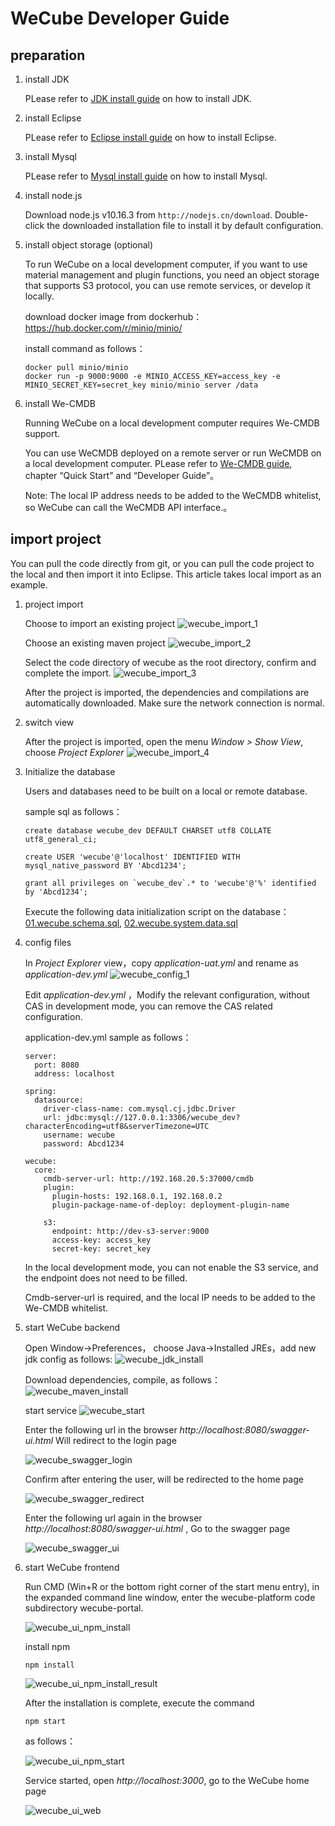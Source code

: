# WeCube Developer Guide

## preparation
1. install JDK
	
	PLease refer to [JDK install guide](https://github.com/WeBankPartners/we-cmdb/blob/master/cmdb-wiki/docs/developer/jdk_install_guide.md) on how to install JDK.

2. install Eclipse
	
	PLease refer to [Eclipse install guide](https://github.com/WeBankPartners/we-cmdb/blob/master/cmdb-wiki/docs/developer/eclipse_install_guide.md) on how to install Eclipse.

3. install Mysql
	
	PLease refer to [Mysql install guide](https://github.com/WeBankPartners/we-cmdb/blob/master/cmdb-wiki/docs/developer/mysql_install_guide.md) on how to install Mysql.

4. install node.js
	
	Download node.js v10.16.3 from `http://nodejs.cn/download`. Double-click the downloaded installation file to install it by default configuration.

5. install object storage (optional)
	
	To run WeCube on a local development computer, if you want to use material management and plugin functions, you need an object storage that supports S3 protocol, you can use remote services, or develop it locally.
	
	download docker image from dockerhub：https://hub.docker.com/r/minio/minio/
	
	install command as follows：
	
	```
	docker pull minio/minio
	docker run -p 9000:9000 -e MINIO_ACCESS_KEY=access_key -e MINIO_SECRET_KEY=secret_key minio/minio server /data
	```
	
6. install We-CMDB
	
	Running WeCube on a local development computer requires We-CMDB support.
	
	You can use WeCMDB deployed on a remote server or run WeCMDB on a local development computer. PLease refer to [We-CMDB guide](https://github.com/WeBankPartners/we-cmdb/blob/master/README.md), chapter “Quick Start” and “Developer Guide”。
	
	Note: The local IP address needs to be added to the WeCMDB whitelist, so WeCube can call the WeCMDB API interface.。


## import project
   You can pull the code directly from git, or you can pull the code project to the local and then import it into Eclipse. This article takes local import as an example.

1. project import
	
	Choose to import an existing project
	![wecube_import_1](images/wecube_import_1.png)
	
	Choose an existing maven project
	![wecube_import_2](images/wecube_import_2.png)
	
	Select the code directory of wecube as the root directory, confirm and complete the import.
	![wecube_import_3](images/wecube_import_3.png)
		
	After the project is imported, the dependencies and compilations are automatically downloaded. Make sure the network connection is normal.

2. switch view
	
	After the project is imported, open the menu *Window > Show View*, choose *Project Explorer*
	![wecube_import_4](images/wecube_import_4.png)


3. Initialize the database

	Users and databases need to be built on a local or remote database.
	
	sample sql as follows：
	
	```
	create database wecube_dev DEFAULT CHARSET utf8 COLLATE utf8_general_ci; 

	create USER 'wecube'@'localhost' IDENTIFIED WITH mysql_native_password BY 'Abcd1234';

	grant all privileges on `wecube_dev`.* to 'wecube'@'%' identified by 'Abcd1234';
	```
	
	Execute the following data initialization script on the database：
	[01.wecube.schema.sql](../../../wecube-core/src/main/database/01.wecube.schema.sql), 
	[02.wecube.system.data.sql](../../../wecube-core/src/main/database/02.wecube.system.data.sql)

4. config files

	In *Project Explorer* view，copy *application-uat.yml* and rename as *application-dev.yml*
	![wecube_config_1](images/wecube_config_1.png)
	
	Edit *application-dev.yml* ，Modify the relevant configuration, without CAS in development mode, you can remove the CAS related configuration.

	application-dev.yml sample as follows：

	```
	server:
	  port: 8080
	  address: localhost
	
	spring:
	  datasource:
	    driver-class-name: com.mysql.cj.jdbc.Driver
	    url: jdbc:mysql://127.0.0.1:3306/wecube_dev?characterEncoding=utf8&serverTimezone=UTC
	    username: wecube
	    password: Abcd1234
	
	wecube:
	  core:
	    cmdb-server-url: http://192.168.20.5:37000/cmdb
	    plugin:
	      plugin-hosts: 192.168.0.1, 192.168.0.2
	      plugin-package-name-of-deploy: deployment-plugin-name
	
	    s3:
	      endpoint: http://dev-s3-server:9000
	      access-key: access_key
	      secret-key: secret_key

	```

	In the local development mode, you can not enable the S3 service, and the endpoint does not need to be filled.

	Cmdb-server-url is required, and the local IP needs to be added to the We-CMDB whitelist.

5. start WeCube backend

	Open Window->Preferences， choose Java->Installed JREs，add new jdk config as follows:
	![wecube_jdk_install](images/wecube_jdk_install.png)

	Download dependencies, compile, as follows：
	![wecube_maven_install](images/wecube_maven_install.png)
	
	start service
	![wecube_start](images/wecube_start.png)
	
	Enter the following url in the browser *http://localhost:8080/swagger-ui.html* Will redirect to the login page

	![wecube_swagger_login](images/wecube_swagger_login.png)

	Confirm after entering the user, will be redirected to the home page

	![wecube_swagger_redirect](images/wecube_swagger_redirect.png)

	Enter the following url again in the browser *http://localhost:8080/swagger-ui.html* , Go to the swagger page

	![wecube_swagger_ui](images/wecube_swagger_ui.png)


6. start WeCube frontend
	
	Run CMD (Win+R or the bottom right corner of the start menu entry), in the expanded command line window, enter the wecube-platform code subdirectory wecube-portal.

	![wecube_ui_npm_install](images/wecube_ui_npm_install.png)
	
	install npm
	
	```
	npm install
	```

	![wecube_ui_npm_install_result](images/wecube_ui_npm_install_result.png)
	
	After the installation is complete, execute the command
	
	```
	npm start
	```

	as follows：

	![wecube_ui_npm_start](images/wecube_ui_npm_start.png)

	Service started, open *http://localhost:3000*, go to the WeCube home page

	![wecube_ui_web](images/wecube_ui_web.png)